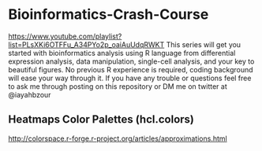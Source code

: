 # Bioinformatics-Crash-Course
https://www.youtube.com/playlist?list=PLsXKi6OTFFu_A34PYo2p_oaiAuUdqRWKT
This series will get you started with bioinformatics analysis using R language from differential expression analysis, data manipulation, single-cell analysis, and your key to beautiful figures. 
No previous R experience is required, coding background will ease your way through it. 
If you have any trouble or questions feel free to ask me through posting on this repository or DM me on twitter at @iayahbzour 

## Heatmaps Color Palettes (hcl.colors)
http://colorspace.r-forge.r-project.org/articles/approximations.html
